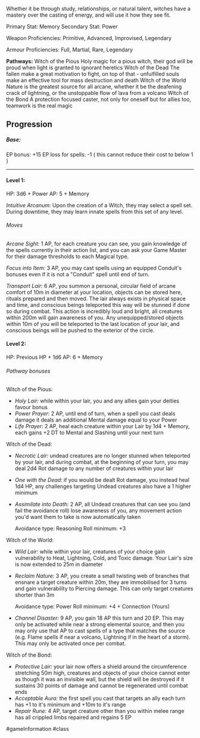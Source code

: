 Whether it be through study, relationships, or natural talent, witches have a mastery over the casting of energy, and will use it how they see fit.

Primary Stat: Memory
Secondary Stat: Power

Weapon Proficiencies: Primitive, Advanced, Improvised, Legendary

Armour Proficiencies: Full, Martial, Rare, Legendary

**Pathways:**
Witch of the Pious
	Holy magic for a pious witch, their god will be proud when light is granted to ignorant heretics
Witch of the Dead
	The fallen make a great motivation to fight, on top of that - unfulfilled souls make an effective tool for mass destruction and death
Witch of the World
	Nature is the greatest source for all arcane, whether it be the deafening crack of lightning, or the unstoppable flow of lava from a volcano
Witch of the Bond
	 A protection focused caster, not only for oneself but for allies too, teamwork is the real magic

## Progression

##### Base:
EP bonus: +15
EP loss for spells: -1 ( this cannot reduce their cost to below 1 )

---
#### Level 1:

HP: 3d6 + Power
AP: 5 + Memory

*Intuitive Arcanum:* Upon the creation of a Witch, they may select a spell set. During downtime, they may learn innate spells from this set of any level.
###### Moves
*Arcane Sight:* 1 AP, for each creature you can see, you gain knowledge of the spells currently in their action list, and you can ask your Game Master for their damage thresholds to each Magical type.

*Focus into Item:* 3 AP, you may cast spells using an equipped Conduit's bonuses even if it is not a "Conduit" spell until end of turn.

*Transport Lair:* 6 AP, you summon a personal, circular field of arcane comfort of 10m in diameter at your location, objects can be stored here, rituals prepared and then moved. The lair always exists in physical space and time, and conscious beings teleported this way will be stunned if done so during combat. This action is incredibly loud and bright, all creatures within 200m will gain awareness of you. Any unequipped/stored objects within 10m of you will be teleported to the last location of your lair, and conscious beings will be pushed to the exterior of the circle.

#### Level 2:

HP: Previous HP + 1d6
AP: 6 + Memory

###### Pathway bonuses

Witch of the Pious: 
- *Holy Lair:* while within your lair, you and any allies gain your deities favour bonus
- *Power Prayer:* 2 AP, until end of turn, when a spell you cast deals damage it deals an additional Mental damage equal to your Power
- *Life Prayer:* 2 AP, heal each creature within your Lair by 1d4 + Memory, each gains +2 DT to Mental and Slashing until your next turn

Witch of the Dead: 
- *Necrotic Lair:* undead creatures are no longer stunned when teleported by your lair, and during combat, at the beginning of your turn, you may deal 2d4 Rot damage to any number of creatures within your lair
- *One with the Dead:* if you would be dealt Rot damage, you instead heal 1d4 HP, any challenges targeting Undead creatures also have a 1 higher minimum
- *Assimilate into Death:* 2 AP, all Undead creatures that can see you (and fail the avoidance roll) lose awareness of you, any movement action you'd want them to take is now automatically taken

  Avoidance type: Reasoning
  Roll minimum: +3

Witch of the World: 
- *Wild Lair:* while within your lair, creatures of your choice gain vulnerability to Heat, Lightning, Cold, and Toxic damage. Your Lair's size is now extended to 25m in diameter
- *Reclaim Nature:* 3 AP, you create a small twisting web of branches that ensnare a target creature within 20m, they are immobilised for 3 turns and gain vulnerability to Piercing damage. This can only target creatures shorter than 3m

  Avoidance type: Power
  Roll minimum: +4 + Connection (Yours)

- *Channel Disaster:* 9 AP, you gain 18 AP this turn and 20 EP. This may only be activated while near a strong elemental source, and then you may only use that AP to cast spells of a type that matches the source (e.g. Flame spells if near a volcano, Lightning if in the heart of a storm). This may only be activated once per combat. 

Witch of the Bond: 
- *Protective Lair:* your lair now offers a shield around the circumference stretching 50m high, creatures and objects of your choice cannot enter as though it was an invisible wall, but the shield will be destroyed if it sustains 30 points of damage and cannot be regenerated until combat ends
- *Acceptable Aura:* the first spell you cast that targets an ally each turn has +1 to it's minimum and +10m to it's range
- *Repair Rune:* 4 AP, target creature other than you within melee range has all crippled limbs repaired and regains 5 EP

#gameInformation #class